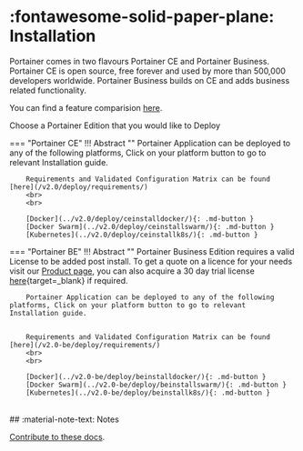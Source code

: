 # :fontawesome-solid-paper-plane: Installation

Portainer comes in two flavours Portainer CE and Portainer Business. Portainer CE is open source, free forever and used by more than 500,000 developers worldwide. Portainer Business builds on CE and adds business related functionality.

You can find a feature comparision [here](https://www.portainer.io/products).


Choose a Portainer Edition that you would like to Deploy

=== "Portainer CE"
    !!! Abstract ""
        Portainer Application can be deployed to any of the following platforms, Click on your platform button to go to relevant Installation guide.


        Requirements and Validated Configuration Matrix can be found [here](/v2.0/deploy/requirements/)
        <br>
        <br>

        [Docker](../v2.0/deploy/ceinstalldocker/){: .md-button }
        [Docker Swarm](../v2.0/deploy/ceinstallswarm/){: .md-button }
        [Kubernetes](../v2.0/deploy/ceinstallk8s/){: .md-button }
        
=== "Portainer BE"
    !!! Abstract ""
        Portainer Business Edition requires a valid License to be added post install. To get a quote on a licence for your needs visit our [Product page](https://www.portainer.io/products/portainer-business-pricing), you can also acquire a 30 day trial license [here](https://www.portainer.io/cs/c/?cta_guid=e7ecf652-0dc4-4573-98fd-625c998881c0&signature=AAH58kHAbNkEVsCC-NRo1IbuaqqghzuG_w&pageId=34661871872&placement_guid=27c1272a-fd17-42e5-8434-995186df6b30&click=a2e34f07-577d-41f4-b431-766da3b248f1&hsutk=baf3ff7dd5eac1063485049de23c94b7&canon=https%3A%2F%2Fwww.portainer.io%2F&portal_id=4731999&redirect_url=APefjpGiR1deqnkdtUJaPieCYM8eTjZYGmfVDPkpMGDPEDgPhzoocs3Bp9amAcaosCVU6OO-1xfPkj8YCNwOIiead1AE0EhsVLiEAgTt-Ej87_LgEY_V9AJWxOLbPB8Tcerk5CRahbYj5gZStnziiPwX_gCm7u6VBOkMErpCVQvcpbtKt0e2hN4dnYY15o7Jawfk_fM8AIEy19Kf4T0WD7kQPuvYS7BFcuHisNBFs5Fu87085y9hNn4&__hstc=146943656.baf3ff7dd5eac1063485049de23c94b7.1611489451749.1612961821682.1612999980872.20&__hssc=146943656.1.1612999980872&__hsfp=3914124624&contentType=standard-page){target=_blank} if required. 


        Portainer Application can be deployed to any of the following platforms, Click on your platform button to go to relevant Installation guide.


        Requirements and Validated Configuration Matrix can be found [here](/v2.0-be/deploy/requirements/)
        <br>
        <br>

        [Docker](../v2.0-be/deploy/beinstalldocker/){: .md-button }
        [Docker Swarm](../v2.0-be/deploy/beinstallswarm/){: .md-button }
        [Kubernetes](../v2.0-be/deploy/beinstallk8s/){: .md-button }

<br>
## :material-note-text: Notes

[Contribute to these docs](https://github.com/portainer/portainer-docs/blob/master/contributing.md).
